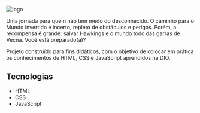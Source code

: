 
![logo](https://user-images.githubusercontent.com/102988341/186752500-a2de458b-2c51-430e-85b8-3bbc79555318.svg)



Uma jornada para quem não tem medo do desconhecido. O caminho para o Mundo Invertido é incerto, repleto de obstáculos e perigos. 
Porém, a recompensa é grande: salvar Hawkings e o mundo todo das garras de Vecna. Você está preparado(a)?

Projeto construído para fins didáticos, com o objetivo de colocar em prática os conhecimentos de HTML, CSS e JavaScript aprendidos na DIO._

##

## Tecnologias

- HTML
- CSS
- JavaScript
